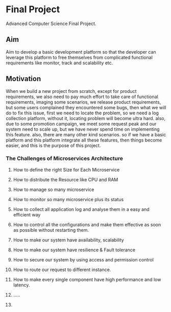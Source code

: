 # Final Project
Advanced Computer Science Final Project. 

## Aim

Aim to develop a basic development platform so that the developer can leverage this platform to free themselves from complicated functional requirements like monitor, track and scalability etc.

## Motivation

When we build a new project from scratch, except for product requirements, we also need to pay much effort to take care of functional requirements, imaging some scenarios, we release product requirements, but some users complained they encountered some bugs, then what we will do to fix this issue, first we need to locate the problem, so we need a log collection platform, without it, locating problem will become ultra hard. also, due to some promotion campaign, we meet some request peak and our system need to scale up, but we have never spend time on implementing this feature. also, there are many other kind scenarios. so if we have a basic platform and this platform integrate all these features, then things become easier, and this is the purpose of this project.

### The Challenges of Microservices Architecture

1. How to define the right Size for Each Microservice
2. How to distribute the Resource like CPU and RAM
3. How to manage so many microservice
4. How to monitor so many microservice plus its status
5. How to collect all application log and analyse them in a easy and efficient way
6. How to control all the configurations and make them effective as soon as possible without restarting them.
7. How to make our system have availability, scalability
8. How to make our system have resilience & Fault tolerance
9. How to secure our system by using access and permission control
10. How to route our request to different instance.
11. How to make every single component have high performance and low latency.
12. .....



7. 